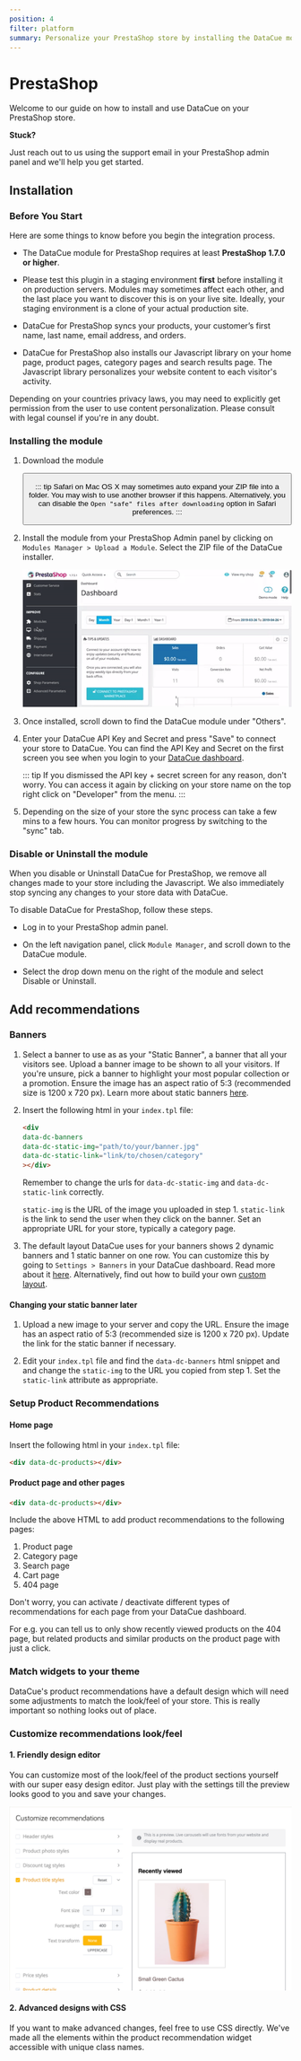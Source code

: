 ```yaml
---
position: 4
filter: platform
summary: Personalize your PrestaShop store by installing the DataCue module.
---
```


# PrestaShop <Badge text="beta" type="success"/>

Welcome to our guide on how to install and use DataCue on your PrestaShop store.

**Stuck?**

Just reach out to us using the support email in your PrestaShop admin panel and we'll help you get started.

## Installation

### Before You Start

Here are some things to know before you begin the integration process.

- The DataCue module for PrestaShop requires at least **PrestaShop 1.7.0 or higher**.

- Please test this plugin in a staging environment **first** before installing it on production servers. Modules may sometimes affect each other, and the last place you want to discover this is on your live site. Ideally, your staging environment is a clone of your actual production site.

- DataCue for PrestaShop syncs your products, your customer’s first name, last name, email address, and orders.

- DataCue for PrestaShop also installs our Javascript library on your home page, product pages, category pages and search results page. The Javascript library personalizes your website content to each visitor's activity.

Depending on your countries privacy laws, you may need to explicitly get permission from the user to use content personalization. Please consult with legal counsel if you're in any doubt.


### Installing the module

1. Download the module

    <Button link="https://cdn.datacue.co/assets/integrations/datacue-prestashop-latest.zip" text="Download"/>

    ::: tip
    Safari on Mac OS X may sometimes auto expand your ZIP file into a folder. You may wish to use another browser if this happens. Alternatively, you can disable the `Open "safe" files after downloading` option in Safari preferences.
    :::

2. Install the module from your PrestaShop Admin panel by clicking on `Modules Manager > Upload a Module`. Select the ZIP file of the DataCue installer.

    ![PrestaShop Modules](./images/prestashop_module_manager.gif)

3. Once installed, scroll down to find the DataCue module under "Others".

4. Enter your DataCue API Key and Secret and press "Save" to connect your store to DataCue. You can find the API Key and Secret on the first screen you see when you login to your [DataCue dashboard](https://app.datacue.co). 

    ::: tip
    If you dismissed the API key + secret screen for any reason, don't worry. You can access it again by clicking on your store name on the top right click on "Developer" from the menu.
    :::
    
5. Depending on the size of your store the sync process can take a few mins to a few hours. You can monitor progress by switching to the "sync" tab.

### Disable or Uninstall the module

When you disable or Uninstall DataCue for PrestaShop, we remove all changes made to your store including the Javascript. We also immediately stop syncing any changes to your store data with DataCue.

To disable DataCue for PrestaShop, follow these steps.

- Log in to your PrestaShop admin panel.

- On the left navigation panel, click `Module Manager`, and scroll down to the DataCue module.

- Select the drop down menu on the right of the module and select Disable or Uninstall.

## Add recommendations

### Banners

1. Select a banner to use as as your "Static Banner", a banner that all your visitors see. Upload a banner image to be shown to all your visitors. If you're unsure, pick a banner to highlight your most popular collection or a promotion. Ensure the image has an aspect ratio of 5:3 (recommended size is 1200 x 720 px). Learn more about static banners [here](/banners).

2. Insert the following html in your `index.tpl` file:

    ```html
    <div
    data-dc-banners
    data-dc-static-img="path/to/your/banner.jpg"
    data-dc-static-link="link/to/chosen/category"
    ></div>
    ```

    Remember to change the urls for `data-dc-static-img`  and `data-dc-static-link` correctly.

    `static-img` is the URL of the image you uploaded in step 1.
    `static-link` is the link to send the user when they click on the banner. Set an appropriate URL for your store, typically a category page.

3. The default layout DataCue uses for your banners shows 2 dynamic banners and 1 static banner on one row. You can customize this by going to `Settings > Banners` in your DataCue dashboard. Read more about it [here](/banners/layout.html). Alternatively, find out how to build your own [custom layout](#custom-layout).

#### Changing your static banner later

1. Upload a new image to your server and copy the URL. Ensure the image has an aspect ratio of 5:3 (recommended size is 1200 x 720 px). Update the link for the static banner if necessary.

2. Edit your `index.tpl` file and find the `data-dc-banners` html snippet and and change the `static-img` to the URL you copied from step 1. Set the `static-link` attribute as appropriate.

### Setup Product Recommendations

#### Home page

Insert the following html in your `index.tpl` file:

```html
<div data-dc-products></div>
```

#### Product page and other pages

```html
<div data-dc-products></div>
```

Include the above HTML to add product recommendations to the following pages:

1. Product page
2. Category page
3. Search page
4. Cart page
5. 404 page

Don't worry, you can activate / deactivate different types of recommendations for each page from your DataCue dashboard.

For e.g. you can tell us to only show recently viewed products on the 404 page, but related products and similar products on the product page with just a click.

### Match widgets to your theme

DataCue's product recommendations have a default design which will need some adjustments to match the look/feel of your store. This is really important so nothing looks out of place.

### Customize recommendations look/feel

#### 1. Friendly design editor

You can customize most of the look/feel of the product sections yourself with our super easy design editor. Just play with the settings till the preview looks good to you and save your changes.

![Design editor tool](./images/design-editor.png)

#### 2. Advanced designs with CSS

If you want to make advanced changes, feel free to use CSS directly. We've made all the elements within the product recommendation widget accessible with unique class names.